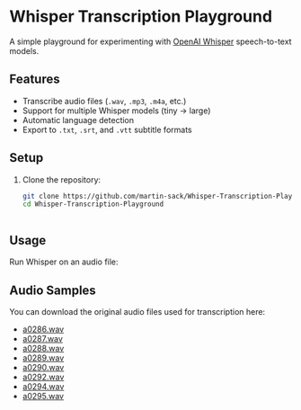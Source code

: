 
# Whisper Transcription Playground

A simple playground for experimenting with [OpenAI Whisper](https://github.com/openai/whisper) speech-to-text models.

## Features
- Transcribe audio files (`.wav`, `.mp3`, `.m4a`, etc.)
- Support for multiple Whisper models (tiny → large)
- Automatic language detection
- Export to `.txt`, `.srt`, and `.vtt` subtitle formats

## Setup

1. Clone the repository:
   ```bash
   git clone https://github.com/martin-sack/Whisper-Transcription-Playground.git
   cd Whisper-Transcription-Playground



## Usage

Run Whisper on an audio file:

## Audio Samples

You can download the original audio files used for transcription here:

- [a0286.wav](samples/a0286.wav)
- [a0287.wav](samples/a0287.wav)
- [a0288.wav](samples/a0288.wav)
- [a0289.wav](samples/a0289.wav)
- [a0290.wav](samples/a0290.wav)
- [a0292.wav](samples/a0292.wav)
- [a0294.wav](samples/a0294.wav)
- [a0295.wav](samples/a0295.wav)


